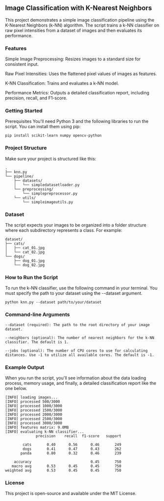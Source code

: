 ## Image Classification with K-Nearest Neighbors
This project demonstrates a simple image classification pipeline using the K-Nearest Neighbors (k-NN) algorithm. The script trains a k-NN classifier on raw pixel intensities from a dataset of images and then evaluates its performance.

### Features
Simple Image Preprocessing: Resizes images to a standard size for consistent input.

Raw Pixel Intensities: Uses the flattened pixel values of images as features.

K-NN Classification: Trains and evaluates a k-NN model.

Performance Metrics: Outputs a detailed classification report, including precision, recall, and F1-score.

### Getting Started
Prerequisites
You'll need Python 3 and the following libraries to run the script. You can install them using pip:
```
pip install scikit-learn numpy opencv-python
```

### Project Structure
Make sure your project is structured like this:

```
.
├── knn.py
└── pipeline/
    ├── datasets/
    │   └── simpledatasetloader.py
    └── preprocessing/
        └── simplepreprocessor.py
    └── utils/
        └── simpleimageutils.py

```

### Dataset
The script expects your images to be organized into a folder structure where each subdirectory represents a class. For example:

```
dataset/
├── cats/
│   ├── cat_01.jpg
│   └── cat_02.jpg
└── dogs/
    ├── dog_01.jpg
    └── dog_02.jpg

```

### How to Run the Script
To run the k-NN classifier, use the following command in your terminal. You must specify the path to your dataset using the --dataset argument.

```
python knn.py --dataset path/to/your/dataset
```

### Command-line Arguments
```
--dataset (required): The path to the root directory of your image dataset.

--neighbors (optional): The number of nearest neighbors for the k-NN classifier. The default is 1.

--jobs (optional): The number of CPU cores to use for calculating distances. Use -1 to utilize all available cores. The default is -1.

```

### Example Output
When you run the script, you'll see information about the data loading process, memory usage, and finally, a detailed classification report like the one below.

```
[INFO] loading images...
[INFO] processed 500/3000
[INFO] processed 1000/3000
[INFO] processed 1500/3000
[INFO] processed 2000/3000
[INFO] processed 2500/3000
[INFO] processed 3000/3000
[INFO] features matrix: 9.0MB
[INFO] evaluating k-NN classifier...
              precision    recall  f1-score   support

        cats       0.40      0.56      0.46       249
        dogs       0.41      0.47      0.43       262
       panda       0.80      0.32      0.46       239

    accuracy                           0.45       750
   macro avg       0.53      0.45      0.45       750
weighted avg       0.53      0.45      0.45       750

```

### License
This project is open-source and available under the MIT License.